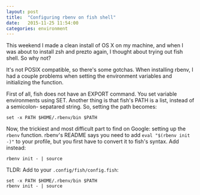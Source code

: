 ```yaml
---
layout: post
title:  "Configuring rbenv on fish shell"
date:   2015-11-25 11:54:00
categories: environment
---
```


This weekend I made a clean install of OS X on my machine, and when I was about
to install zsh and prezto again, I thought about trying out fish shell. So why
not?

It's not POSIX compatible, so there's some gotchas. When installing rbenv, I had
a couple problems when setting the environment variables and initializing the
function.

First of all, fish does not have an EXPORT command. You set variable environments
using SET. Another thing is that fish's PATH is a list, instead of a semicolon-
sepatared string. So, setting the path becomes:

    set -x PATH $HOME/.rbenv/bin $PATH

Now, the trickiest and most difficult part to find on Google: setting up the
`rbenv` function. rbenv's README says you need to add `eval "$(rbenv init -)"`
to your profile, but you first have to convert it to fish's syntax. Add instead:

    rbenv init - | source


TLDR: Add to your `.config/fish/config.fish`:

    set -x PATH $HOME/.rbenv/bin $PATH
    rbenv init - | source
